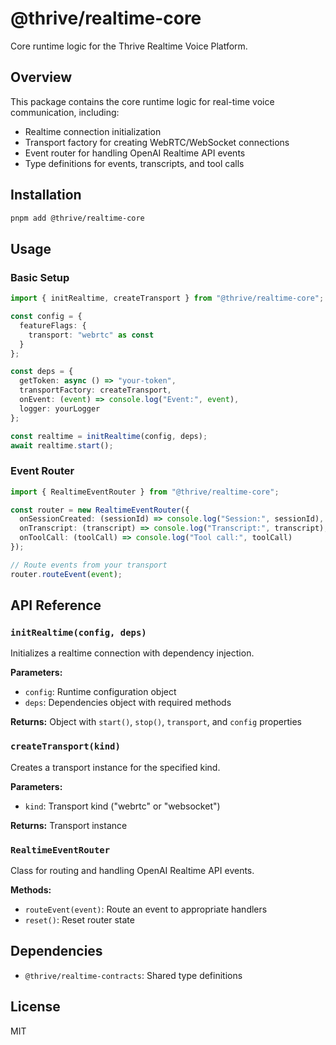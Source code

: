 # @thrive/realtime-core

Core runtime logic for the Thrive Realtime Voice Platform.

## Overview

This package contains the core runtime logic for real-time voice communication, including:

- Realtime connection initialization
- Transport factory for creating WebRTC/WebSocket connections
- Event router for handling OpenAI Realtime API events
- Type definitions for events, transcripts, and tool calls

## Installation

```bash
pnpm add @thrive/realtime-core
```

## Usage

### Basic Setup

```typescript
import { initRealtime, createTransport } from "@thrive/realtime-core";

const config = {
  featureFlags: {
    transport: "webrtc" as const
  }
};

const deps = {
  getToken: async () => "your-token",
  transportFactory: createTransport,
  onEvent: (event) => console.log("Event:", event),
  logger: yourLogger
};

const realtime = initRealtime(config, deps);
await realtime.start();
```

### Event Router

```typescript
import { RealtimeEventRouter } from "@thrive/realtime-core";

const router = new RealtimeEventRouter({
  onSessionCreated: (sessionId) => console.log("Session:", sessionId),
  onTranscript: (transcript) => console.log("Transcript:", transcript),
  onToolCall: (toolCall) => console.log("Tool call:", toolCall)
});

// Route events from your transport
router.routeEvent(event);
```

## API Reference

### `initRealtime(config, deps)`

Initializes a realtime connection with dependency injection.

**Parameters:**
- `config`: Runtime configuration object
- `deps`: Dependencies object with required methods

**Returns:** Object with `start()`, `stop()`, `transport`, and `config` properties

### `createTransport(kind)`

Creates a transport instance for the specified kind.

**Parameters:**
- `kind`: Transport kind ("webrtc" or "websocket")

**Returns:** Transport instance

### `RealtimeEventRouter`

Class for routing and handling OpenAI Realtime API events.

**Methods:**
- `routeEvent(event)`: Route an event to appropriate handlers
- `reset()`: Reset router state

## Dependencies

- `@thrive/realtime-contracts`: Shared type definitions

## License

MIT
